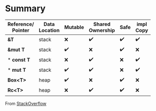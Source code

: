 # Summary

<table class="s-table">
  <thead>
    <tr>
      <th>
        Reference/
        <br>
        Pointer
      </th>
      <th>
        Data
        <br>
        Location
      </th>
      <th>Mutable</th>
      <th>
        Shared
        <br>
        Ownership
      </th>
      <th>Safe</th>
      <th>
        impl
        <br>
        Copy
      </th>
    </tr>
  </thead>
  <tbody>
    <tr>
      <td>
        <strong>&amp;T</strong>
      </td>
      <td>stack</td>
      <td>❌</td>
      <td>✔️️</td>
      <td>✔️</td>
      <td>✔️</td>
    </tr>
    <tr>
      <td>
        <strong>&amp;mut T</strong>
      </td>
      <td>stack</td>
      <td>✔️</td>
      <td>❌</td>
      <td>✔️</td>
      <td>❌</td>
    </tr>
    <tr>
      <td>
        *
        <strong>const T</strong>
      </td>
      <td>stack</td>
      <td>❌</td>
      <td>✔️</td>
      <td>❌</td>
      <td>✔️</td>
    </tr>
    <tr>
      <td>
        *
        <strong>mut T</strong>
      </td>
      <td>stack</td>
      <td>✔️</td>
      <td>✔️</td>
      <td>❌</td>
      <td>✔️</td>
    </tr>
    <tr>
      <td>
        <strong>Box&lt;T&gt;</strong>
      </td>
      <td>heap</td>
      <td>✔️</td>
      <td>❌</td>
      <td>✔️</td>
      <td>❌</td>
    </tr>
    <tr>
      <td>
        <strong>Rc&lt;T&gt;</strong>
      </td>
      <td>heap</td>
      <td>❌</td>
      <td>✔️</td>
      <td>✔️</td>
      <td>❌</td>
    </tr>
  </tbody>
</table>

From [StackOverflow](https://stackoverflow.com/questions/31949579/understanding-and-relationship-between-box-ref-and/31953048#31953048)
